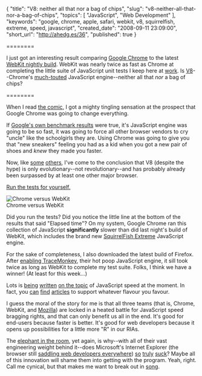 {
  "title": "V8: neither all that nor a bag of chips",
  "slug": "v8-neither-all-that-nor-a-bag-of-chips",
  "topics": [
    "JavaScript",
    "Web Development"
  ],
  "keywords": "google, chrome, apple, safari, webkit, v8, squirrelfish, extreme, speed, javascript",
  "created_date": "2008-09-11 23:09:00",
  "short_url": "http://ahedg.es/36",
  "published": true
}

========

I just got an interesting result comparing <a href="http://www.google.com/chrome">Google Chrome</a> to the latest <a href="http://nightly.webkit.org/">WebKit nightly build</a>. WebKit was nearly twice as fast as Chrome at completing the little suite of JavaScript unit tests I keep here at <a href="http://www.bookabach.co.nz/">work</a>. Is <a href="http://code.google.com/p/v8/">V8</a>--Chrome's <a href="http://news.cnet.com/8301-1001_3-10030888-92.html">much-touted</a> JavaScript engine--neither all that <em>nor</em> a bag of chips?

========

<p class="outdent">When I read <a href="http://blogoscoped.com/google-chrome/">the comic</a>, I got a mighty tingling sensation at the prospect that Google Chrome was going to change everything.</p>

<p>If <a href="http://www.download.com/8301-2007_4-10030888-12.html">Google's own benchmark results</a> were true, it's JavaScript engine was going to be so fast, it was going to force all other browser vendors to cry "uncle" like the schoolgirls they are. Using Chrome was going to give you that "new sneakers" feeling you had as a kid when you got a new pair of shoes and <em>knew</em> they made you faster.</p>

<p>Now, like <a href="http://ejohn.org/blog/javascript-performance-rundown/">some</a> <a href="http://javascriptly.com/2008/09/javascript-in-google-chrome/">others</a>, I've come to the conclusion that V8 (despite the hype) is only evolutionary--not revolutionary--and has probably already been surpassed by at least one other major browser.</p>

<p><a href="/blog/assets/files/js-unit-tests/">Run the tests for yourself.</a></p>

<div class="photo-left">
  <p>
    <img src="/blog/assets/imgs/chrome-0.2.149.29-vs-webkit-r36309.png" alt="Chrome versus WebKit"><br>
    Chrome versus WebKit
  </p>
</div>

<p>Did you run the tests? Did you notice the little line at the bottom of the results that said "Elapsed time"? On <span class="tooltip" title="MacBook Pro, 2.4GHz, 4GB RAM, running VMWare with Windows XP SP2">my system</span>, Google Chrome ran this collection of JavaScript <strong>significantly</strong> slower than did last night's build of WebKit, which includes the brand new <a href="http://www.tangerinesmash.com/writings/2008/sep/08/squirrelfish-extreme/">SquirrelFish Extreme</a> JavaScript engine.</p>

<p>For the sake of completeness, I also downloaded the latest build of Firefox. After <a href="https://wiki.mozilla.org/JavaScript:TraceMonkey#Playing_with_TraceMonkey">enabling TraceMonkey</a>, their hot poop JavaScript engine, it sill took twice as long as WebKit to complete my test suite. Folks, I think we have a winner! (At least for this week...)</p>

<p>Lots is <a href="http://fernandoacorreia.wordpress.com/2008/09/02/chrome-is-fast-javascript-benchmark/">being</a> <a href="http://waynepan.com/2008/09/02/v8-tracemonkey-squirrelfish-ie8-benchmarks/">written</a> <a href="http://scriptnode.com/article/google-chrome-benchmarks/">on the topic</a> of JavaScript speed at the moment. In fact, you <a href="http://kourge.net/node/122">can</a> <a href="http://www.google.com/translate?u=http%3A%2F%2Fmy.opera.com%2Fquiris%2Fblog%2Fsquirrelfish-extreme-30&hl=en&ie=UTF-8&sl=pl&tl=en">find</a> <a href="http://weblogs.mozillazine.org/roadmap/archives/2008/09/tracemonkey_update.html">articles</a> to support whatever flavour you favour.</p>

<p>I guess the moral of the story for me is that all three teams (that is, Chrome, WebKit, and <a href="http://www.mozilla.org/">Mozilla</a>) are locked in a heated battle for JavaScript speed bragging rights, and that can only benefit us all in the end. It's good for end-users because faster is better. It's good for web developers because it opens up possibilities for a little more "R" in our <span class="tooltip" title="Rich Internet Applications">RIAs</a>.</p>

<p>The <a href="http://en.wikipedia.org/wiki/Elephant_in_the_room">elephant in the room</a>, yet again, is why--with all of their vast engineering weight behind it--does Microsoft's Internet Explorer (the browser still <a href="http://whydoeseverythingsuck.com/2008/09/who-cares-about-chrome-ie6-has-25.html">saddling web developers everywhere</a>) <a href="http://www.tgdaily.com/html_tmp/content-view-37904-113.html">so</a> <a href="http://lifehacker.com/5044668/beta-browser-speed-tests-which-is-fastest">truly</a> <a href="http://www.emadibrahim.com/2008/09/02/google-chrome-javascript-speed-test/">suck</a>? Maybe all of this innovation will shame them into getting with the program. Yeah, right. Call me cynical, but that makes me want to break out in <a href="http://en.wikipedia.org/wiki/Dream_On_(Aerosmith_song)">song</a>.</p>


